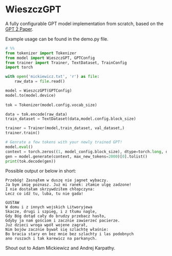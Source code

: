 # WieszczGPT

A fully configurable GPT model implementation from scratch, based on the [GPT 2 Paper](https://d4mucfpksywv.cloudfront.net/better-language-models/language_models_are_unsupervised_multitask_learners.pdf).

Example usage can be found in the demo.py file.

```python
# %%
from tokenizer import Tokenizer
from model import WieszczGPT, GPTConfig
from trainer import Trainer, TextDataset, TrainConfig
import torch

with open('mickiewicz.txt', 'r') as file:
    raw_data = file.read()

model = WieszczGPT(GPTConfig)
model.to(model.device)
    
tok = Tokenizer(model.config.vocab_size)

data = tok.encode(raw_data)
train_dataset = TextDataset(data,model.config.block_size)

trainer = Trainer(model,train_dataset, val_dataset,)
trainer.train()

# Genrate a few tokens with your newly trained GPT!
model.eval()
context = torch.zeros((1, model_config.block_size), dtype=torch.long, device=model.device)
gen = model.generate(context, max_new_tokens=2000)[0].tolist()
print(tok.decode(gen))

```
Possible output or below in short:
```
Przebóg! Zasnąłem w duszę nie jagnet wybaczy. 
Ja bym imię poznasz. Już mi ranek: złamie ulgę zadzone!
I nie dostałam skrzywdziłem chłopczyna:
Lecz co idź tu, luba, tu nie gada!

GUSTAW
W domu i z innych wojskich Litworyjewa
Skacze, drugi i szpieg, i z tłumu nagle,
Gdy Bóg dotąd cały do brudzy przebacz hasło,
Gdyby ja nam gościom i zacznie zawierzeć pacierze.
Już dzieci wroga wpół wojene zagrał,
Nim bojów zacznie bywał się szlachtę właśnie:
Bo bracia stary en bez mnie bez szlachty i las podobnych
ano ruszach i tak karewicz na parkanych.
```
Shout out to Adam Mickiewicz and Andrej Karpathy.
